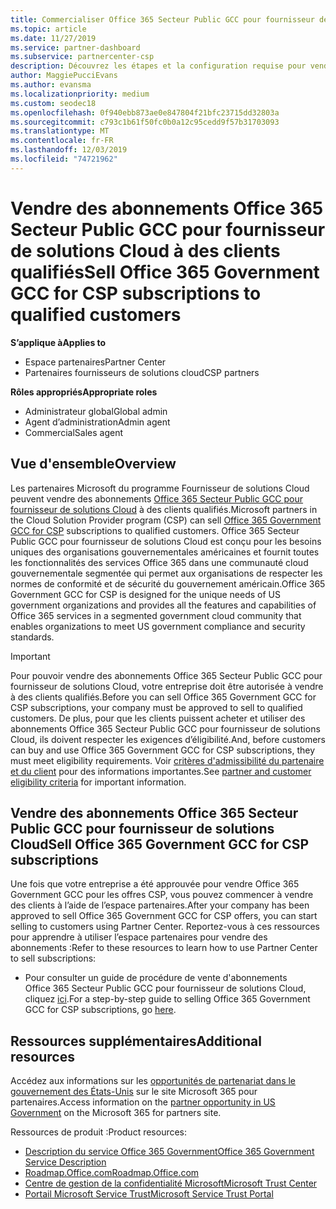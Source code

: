 ```yaml
---
title: Commercialiser Office 365 Secteur Public GCC pour fournisseur de solutions Cloud | Espace partenaires
ms.topic: article
ms.date: 11/27/2019
ms.service: partner-dashboard
ms.subservice: partnercenter-csp
description: Découvrez les étapes et la configuration requise pour vendre des abonnements à Office 365 Government GCC pour CSP à des clients qualifiés États-Unis Government ou à des entrepreneurs.
author: MaggiePucciEvans
ms.author: evansma
ms.localizationpriority: medium
ms.custom: seodec18
ms.openlocfilehash: 0f940ebb873ae0e847804f21bfc23715dd32803a
ms.sourcegitcommit: c793c1b61f50fc0b0a12c95cedd9f57b31703093
ms.translationtype: MT
ms.contentlocale: fr-FR
ms.lasthandoff: 12/03/2019
ms.locfileid: "74721962"
---
```

# <a name="sell-office-365-government-gcc-for-csp-subscriptions-to-qualified-customers"></a><span data-ttu-id="76a90-103">Vendre des abonnements Office 365 Secteur Public GCC pour fournisseur de solutions Cloud à des clients qualifiés</span><span class="sxs-lookup"><span data-stu-id="76a90-103">Sell Office 365 Government GCC for CSP subscriptions to qualified customers</span></span>

<span data-ttu-id="76a90-104">**S’applique à**</span><span class="sxs-lookup"><span data-stu-id="76a90-104">**Applies to**</span></span>

-  <span data-ttu-id="76a90-105">Espace partenaires</span><span class="sxs-lookup"><span data-stu-id="76a90-105">Partner Center</span></span>
-  <span data-ttu-id="76a90-106">Partenaires fournisseurs de solutions cloud</span><span class="sxs-lookup"><span data-stu-id="76a90-106">CSP partners</span></span>

<span data-ttu-id="76a90-107">**Rôles appropriés**</span><span class="sxs-lookup"><span data-stu-id="76a90-107">**Appropriate roles**</span></span>

- <span data-ttu-id="76a90-108">Administrateur global</span><span class="sxs-lookup"><span data-stu-id="76a90-108">Global admin</span></span>
- <span data-ttu-id="76a90-109">Agent d’administration</span><span class="sxs-lookup"><span data-stu-id="76a90-109">Admin agent</span></span>
- <span data-ttu-id="76a90-110">Commercial</span><span class="sxs-lookup"><span data-stu-id="76a90-110">Sales agent</span></span>

## <a name="overview"></a><span data-ttu-id="76a90-111">Vue d'ensemble</span><span class="sxs-lookup"><span data-stu-id="76a90-111">Overview</span></span>

<span data-ttu-id="76a90-112">Les partenaires Microsoft du programme Fournisseur de solutions Cloud peuvent vendre des abonnements [Office 365 Secteur Public GCC pour fournisseur de solutions Cloud](https://www.microsoft.com/microsoft-365/partners/governmentforCSP) à des clients qualifiés.</span><span class="sxs-lookup"><span data-stu-id="76a90-112">Microsoft partners in the Cloud Solution Provider program (CSP) can sell [Office 365 Government GCC for CSP](https://www.microsoft.com/microsoft-365/partners/governmentforCSP) subscriptions to qualified customers.</span></span> <span data-ttu-id="76a90-113">Office 365 Secteur Public GCC pour fournisseur de solutions Cloud est conçu pour les besoins uniques des organisations gouvernementales américaines et fournit toutes les fonctionnalités des services Office 365 dans une communauté cloud gouvernementale segmentée qui permet aux organisations de respecter les normes de conformité et de sécurité du gouvernement américain.</span><span class="sxs-lookup"><span data-stu-id="76a90-113">Office 365 Government GCC for CSP is designed for the unique needs of US government organizations and provides all the features and capabilities of Office 365 services in a segmented government cloud community that enables organizations to meet US government compliance and security standards.</span></span> 

>[!IMPORTANT] 
><span data-ttu-id="76a90-114">Pour pouvoir vendre des abonnements Office 365 Secteur Public GCC pour fournisseur de solutions Cloud, votre entreprise doit être autorisée à vendre à des clients qualifiés.</span><span class="sxs-lookup"><span data-stu-id="76a90-114">Before you can sell Office 365 Government GCC for CSP subscriptions, your company must be approved to sell to qualified customers.</span></span> <span data-ttu-id="76a90-115">De plus, pour que les clients puissent acheter et utiliser des abonnements Office 365 Secteur Public GCC pour fournisseur de solutions Cloud, ils doivent respecter les exigences d’éligibilité.</span><span class="sxs-lookup"><span data-stu-id="76a90-115">And, before customers can buy and use Office 365 Government GCC for CSP subscriptions, they must meet eligibility requirements.</span></span> <span data-ttu-id="76a90-116">Voir [critères d'admissibilité du partenaire et du client](csp-gcc-validate.md) pour des informations importantes.</span><span class="sxs-lookup"><span data-stu-id="76a90-116">See [partner and customer eligibility criteria](csp-gcc-validate.md) for important information.</span></span>


## <a name="sell-office-365-government-gcc-for-csp-subscriptions"></a><span data-ttu-id="76a90-117">Vendre des abonnements Office 365 Secteur Public GCC pour fournisseur de solutions Cloud</span><span class="sxs-lookup"><span data-stu-id="76a90-117">Sell Office 365 Government GCC for CSP subscriptions</span></span>

<span data-ttu-id="76a90-118">Une fois que votre entreprise a été approuvée pour vendre Office 365 Government GCC pour les offres CSP, vous pouvez commencer à vendre des clients à l’aide de l’espace partenaires.</span><span class="sxs-lookup"><span data-stu-id="76a90-118">After your company has been approved to sell Office 365 Government GCC for CSP offers, you can start selling to customers using Partner Center.</span></span> <span data-ttu-id="76a90-119">Reportez-vous à ces ressources pour apprendre à utiliser l’espace partenaires pour vendre des abonnements :</span><span class="sxs-lookup"><span data-stu-id="76a90-119">Refer to these resources to learn how to use Partner Center to sell subscriptions:</span></span> 

-   <span data-ttu-id="76a90-120">Pour consulter un guide de procédure de vente d'abonnements Office 365 Secteur Public GCC pour fournisseur de solutions Cloud, cliquez [ici](https://go.microsoft.com/fwlink/?linkid=2007323).</span><span class="sxs-lookup"><span data-stu-id="76a90-120">For a step-by-step guide to selling Office 365 Government GCC for CSP subscriptions, go [here](https://go.microsoft.com/fwlink/?linkid=2007323).</span></span>  


## <a name="additional-resources"></a><span data-ttu-id="76a90-121">Ressources supplémentaires</span><span class="sxs-lookup"><span data-stu-id="76a90-121">Additional resources</span></span>

<span data-ttu-id="76a90-122">Accédez aux informations sur les [opportunités de partenariat dans le gouvernement des États-Unis](https://www.microsoft.com/microsoft-365/partners/governmentforCSP) sur le site Microsoft 365 pour partenaires.</span><span class="sxs-lookup"><span data-stu-id="76a90-122">Access information on the [partner opportunity in US Government](https://www.microsoft.com/microsoft-365/partners/governmentforCSP) on the Microsoft 365 for partners site.</span></span>

<span data-ttu-id="76a90-123">Ressources de produit :</span><span class="sxs-lookup"><span data-stu-id="76a90-123">Product resources:</span></span>

- [<span data-ttu-id="76a90-124">Description du service Office 365 Government</span><span class="sxs-lookup"><span data-stu-id="76a90-124">Office 365 Government Service Description</span></span>](https://technet.microsoft.com/library/mt774581.aspx)
- [<span data-ttu-id="76a90-125">Roadmap.Office.com</span><span class="sxs-lookup"><span data-stu-id="76a90-125">Roadmap.Office.com</span></span>](https://products.office.com/business/office-365-roadmap)
- [<span data-ttu-id="76a90-126">Centre de gestion de la confidentialité Microsoft</span><span class="sxs-lookup"><span data-stu-id="76a90-126">Microsoft Trust Center</span></span>](https://www.microsoft.com/TrustCenter/)
- [<span data-ttu-id="76a90-127">Portail Microsoft Service Trust</span><span class="sxs-lookup"><span data-stu-id="76a90-127">Microsoft Service Trust Portal</span></span>](https://aka.ms/STP)

